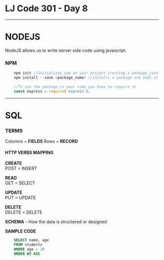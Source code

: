 # LJ Code 301 - Day 8
---

# **NODEJS**

NodeJS allows us to write server side code using javascript. 

### **NPM**
```javascript
    npm init //Initializes npm on your project creating a package.json which will prompt you for descriptions
    npm install --save <package_name> //installs a package and adds it to your package.json
    
    //To use the package is your code you have to require it 
    const express = require('express');
```

---
# **SQL**
### **TERMS**
Columns = **FIELDS**
Rows = **RECORD**
    
#### **HTTP VERBS MAPPING**
**CREATE**      
POST = INSERT

**READ**        
GET = SELECT

**UPDATE**      
PUT = UPDATE

**DELETE**      
DELETE =  DELETE
    
**SCHEMA** - How the data is structered or designed

**SAMPLE CODE**
``` SQL
    SELECT name, age
    FROM students
    WHERE age > 20 
    ORDER BY ASC
```


